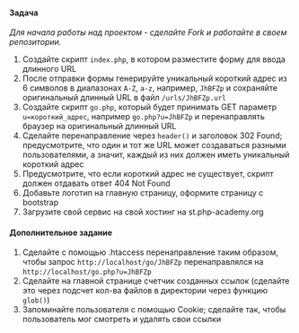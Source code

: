 #### Задача

_Для начала работы над проектом - сделайте Fork и работайте в своем репозитории._

1. Создайте скрипт `index.php`, в котором разместите форму для ввода длинного URL
2. После отправки формы генерируйте уникальный короткий адрес из 6 символов в диапазонах `A-Z`, `a-z`, например, `JhBFZp` и сохраняйте оригинальный длинный URL в файл `/urls/JhBFZp.url`
3. Создайте скрипт `go.php`, который будет принимать GET параметр `u=короткий_адрес`, например `go.php?u=JhBFZp` и перенаправлять браузер на оригинальный длинный URL
4. Сделайте перенаправление через `header()` и заголовок 302 Found; предусмотрите, что один и тот же URL может создаваться разными пользователями, а значит, каждый из них должен иметь уникальный короткий адрес
5. Предусмотрите, что если короткий адрес не существует, скрипт должен отдавать ответ 404 Not Found
6. Добавьте логотип на главную страницу, оформите страницу с bootstrap
7. Загрузите свой сервис на свой хостинг на st.php-academy.org

#### Дополнительное задание
1. Сделайте с помощью .htaccess перенаправление таким образом, чтобы запрос `http://localhost/go/JhBFZp` перенаправлялся на `http://localhost/go.php?u=JhBFZp`
2. Сделайте на главной странице счетчик созданных ссылок (сделайте это через подсчет кол-ва файлов в директории через функцию `glob()`)
3. Запоминайте пользователя с помощью Cookie; сделайте так, чтобы пользователь мог смотреть и удалять свои ссылки
